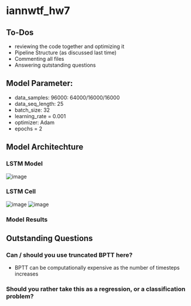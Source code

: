 # iannwtf_hw7
## To-Dos
- reviewing the code together and optimizing it
- Pipeline Structure (as discussed last time)
- Commenting all files
- Answering qutstanding questions
## Model Parameter:
  - data_samples: 96000: 64000/16000/16000
  - data_seq_length: 25
  - batch_size: 32
  - learning_rate = 0.001
  - optimizer: Adam
  - epochs = 2

## Model Architechture
### LSTM Model
  ![image](https://user-images.githubusercontent.com/93341845/145704957-ece79ffb-d57f-41a8-b70c-2cfe8ac8587f.png)
### LSTM Cell
  ![image](https://user-images.githubusercontent.com/93341845/145704583-9f63d377-782d-4229-84bb-006cd47af13a.png)
  ![image](https://user-images.githubusercontent.com/93341845/145704114-983bc81e-0347-425f-adcc-afbb291faa6c.png)
### Model Results

## Outstanding Questions
### Can / should you use truncated BPTT here?
- BPTT can be computationally expensive as the number of timesteps increases
### Should you rather take this as a regression, or a classification problem?

